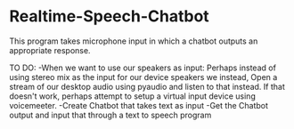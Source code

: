 # Realtime-Speech-Chatbot
This program takes microphone input in which a chatbot outputs an appropriate response.

TO DO:
-When we want to use our speakers as input:
        Perhaps instead of using stereo mix as the input for our device speakers we instead,
        Open a stream of our desktop audio using pyaudio and listen to that instead.
        If that doesn't work, perhaps attempt to setup a virtual input device using voicemeeter.
-Create Chatbot that takes text as input
-Get the Chatbot output and input that through a text to speech program
